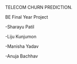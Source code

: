 TELECOM CHURN PREDICTION.

BE Final Year Project

-Sharayu Patil

-Liju Kunjumon

-Manisha Yadav

-Anuja Bachhav
